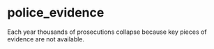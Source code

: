 # police_evidence
Each year thousands of prosecutions collapse because key pieces of evidence are not available.
